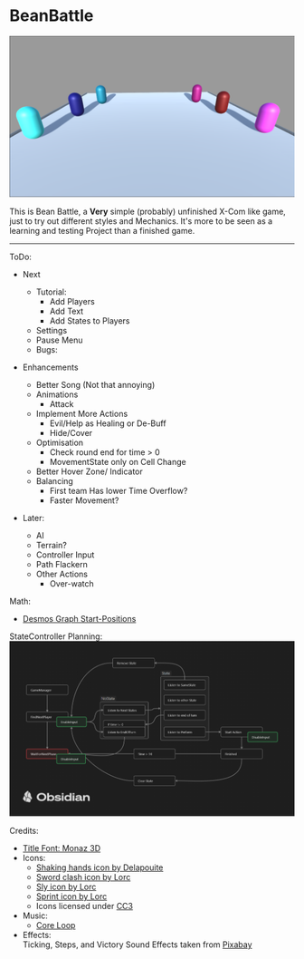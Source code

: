 # BeanBattle

![](Assets/Art/Images/MainMenuBackground.png)

 
This is Bean Battle, a **Very** simple (probably) unfinished X-Com like game, just to try out different styles and Mechanics. 
It's more to be seen as a learning and testing Project than a finished game.

---
ToDo:
- Next
  - Tutorial:
    - Add Players
    - Add Text
    - Add States to Players
  - Settings
  - Pause Menu
  - Bugs:
  
- Enhancements
  - Better Song (Not that annoying)
  - Animations
    - Attack
  - Implement More Actions
    - Evil/Help as Healing or De-Buff
    - Hide/Cover
  - Optimisation
    - Check round end for time > 0
    - MovementState only on Cell Change
  - Better Hover Zone/ Indicator
  - Balancing
    - First team Has lower Time Overflow?
    - Faster Movement?


- Later:
  - AI
  - Terrain?
  - Controller Input
  - Path Flackern
  - Other Actions
    - Over-watch

Math:
- [Desmos Graph Start-Positions](https://www.desmos.com/calculator/lqxf4nhqil)

StateController Planning:
![](Assets/Art/Images/PlanningForReadMe.png)

Credits:
- [Title Font: Monaz 3D](https://www.fontspace.com/monaz-3d-font-f110367)
- Icons:
  - [Shaking hands icon by Delapouite](https://game-icons.net/1x1/delapouite/shaking-hands.html)
  - [Sword clash icon by Lorc](https://game-icons.net/1x1/lorc/sword-clash.html)
  - [Sly icon by Lorc](https://game-icons.net/1x1/lorc/sly.html) 
  - [Sprint icon by Lorc](https://game-icons.net/1x1/lorc/sprint.html)
  - Icons licensed under [CC3](https://creativecommons.org/licenses/by/3.0/)
- Music:
  - [Core Loop](https://opengameart.org/content/the-gears-of-progress)
- Effects:<br>
  Ticking, Steps, and Victory Sound Effects taken from <a href="https://pixabay.com/?utm_source=link-attribution&utm_medium=referral&utm_campaign=music&utm_content=83775">Pixabay</a>
